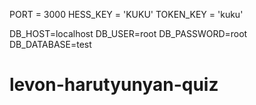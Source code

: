 
PORT = 3000
HESS_KEY = 'KUKU'
TOKEN_KEY = 'kuku'

DB_HOST=localhost
DB_USER=root
DB_PASSWORD=root
DB_DATABASE=test
# levon-harutyunyan-quiz
